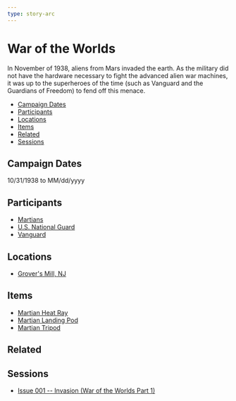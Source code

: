 ```yaml
---
type: story-arc
---
```

# War of the Worlds

In November of 1938, aliens from Mars invaded the earth.  As the military did not have the hardware necessary to fight the advanced alien war machines, it was up to the superheroes of the time (such as Vanguard and the Guardians of Freedom) to fend off this menace.

- [Campaign Dates](#Campaign%20Dates)
- [Participants](#Participants)
- [Locations](#Locations)
- [Items](#Items)
- [Related](#Related)
- [Sessions](#Sessions)

## Campaign Dates
10/31/1938 to MM/dd/yyyy

## Participants
- [Martians](npcs/foes/martians/Martian.md)
- [U.S. National Guard](organizations/US_Government/US_National_Guard.md)
- [Vanguard](organizations/Vanguard.md)

## Locations
- [Grover's Mill, NJ](locations/New%20Jersey/Grovers_Mill.md)

## Items
- [Martian Heat Ray](items/Martian_Heat_Ray.md)
- [Martian Landing Pod](items/Martian_Landing_Pod.md)
- [Martian Tripod](items/Martian_Tripod.md)

## Related


## Sessions
- [Issue 001 -- Invasion (War of the Worlds Part 1)](sessions/Issue-001.md)